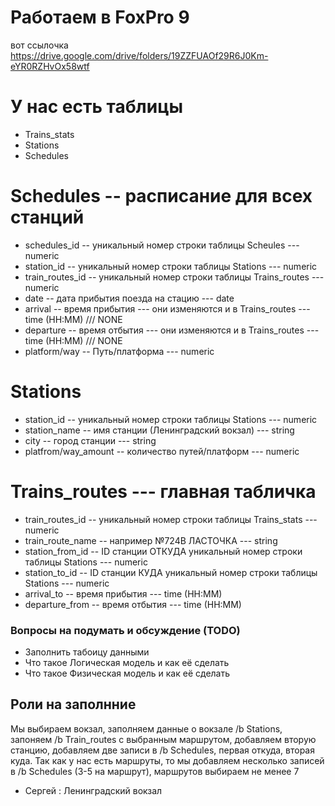 #  Работаем в FoxPro 9

вот ссылочка 
https://drive.google.com/drive/folders/19ZZFUAOf29R6J0Km-eYR0RZHvOx58wtf

# У нас есть таблицы
 * Trains_stats
 * Stations
 * Schedules

# Schedules -- расписание для всех станций 
 * schedules_id -- уникальный номер строки таблицы Scheules --- numeric
 * station_id -- уникальный номер строки таблицы Stations  --- numeric
 * train_routes_id -- уникальный номер строки таблицы Trains_routes --- numeric
 * date -- дата прибытия поезда на стацию --- date 
 * arrival -- время прибытия --- они изменяются и в Trains_routes --- time (HH:MM) ///  NONE
 * departure  -- время отбытия --- они изменяются и в Trains_routes --- time (HH:MM) /// NONE
 * platform/way  -- Путь/платформа --- numeric


# Stations
 * station_id -- уникальный номер строки таблицы Stations --- numeric
 * station_name -- имя станции (Ленинградский вокзал) --- string
 * city -- город станции --- string 
 * platfrom/way_amount -- количество путей/платформ --- numeric

# Trains_routes --- главная табличка
 * train_routes_id -- уникальный номер строки таблицы Trains_stats --- numeric
 * train_route_name -- например №724В ЛАСТОЧКА  --- string
 * station_from_id -- ID станции ОТКУДА уникальный номер строки таблицы Stations --- numeric
 * station_to_id -- ID станции КУДА уникальный номер строки таблицы Stations  --- numeric
 * arrival_to -- время прибытия --- time (HH:MM) 
 * departure_from  -- время отбытия --- time (HH:MM)

### Вопросы на подумать и обсуждение (TODO)
* Заполнить табоицу данными
* Что такое Логическая модель и как её сделать
* Что такое Физическая модель и как её сделать


##  Роли на заполнние 

Мы выбираем вокзал, заполняем данные о вокзале /b Stations, запоняем /b Train_routes с выбранным маршрутом, добавляем вторую станцию, добавляем две записи в /b Schedules, первая откуда, вторая куда. Так как у нас есть маршруты, то мы добавляем несколько записей в /b Schedules (3-5 на маршрут), маршрутов выбираем не менее 7

 * Сергей : Ленинградский вокзал
  